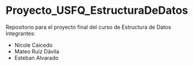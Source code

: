# Proyecto_USFQ_EstructuraDeDatos
Repositorio para el proyecto final del curso de Estructura de Datos
Integrantes:
  - Nicole Caicedo
  - Mateo Ruíz Dávila
  - Esteban Alvarado
